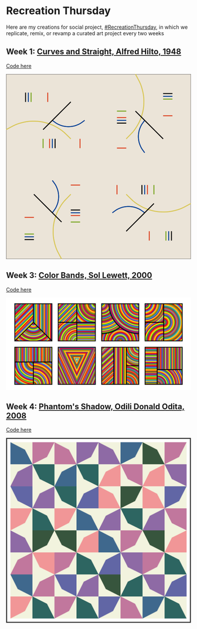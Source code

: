 # Recreation Thursday


Here are my creations for social project, [#RecreationThursday](https://github.com/sharlagelfand/RecreationThursday), in which we replicate, remix, or revamp a curated art project every two weeks



## Week 1: [Curves and Straight, Alfred Hilto, 1948](https://www.moma.org/collection/works/205953)
[Code here](https://github.com/jakelawlor/RecreationThursday/blob/master/Week%201/RecreationThursday_1.R)


<img src="https://github.com/jakelawlor/RecreationThursday/blob/master/Week%201/curves.gif"  width=550/>


## Week 3: [Color Bands, Sol Lewett, 2000](https://www.sollewittprints.org/artwork/lewitt-raisonne-2000-07/)
[Code here](https://github.com/jakelawlor/RecreationThursday/blob/master/Week3_Lewitt/week3.R)

<img src="https://github.com/jakelawlor/RecreationThursday/blob/master/Week3_Lewitt/plot.png"  width=750/>



## Week 4: [Phantom's Shadow, Odili Donald Odita, 2008](https://www.stevenson.info/exhibition/3088/work/3)
[Code here](https://github.com/jakelawlor/RecreationThursday/blob/master/week4_phantoms_shadow/week4.R)

<img src="https://github.com/jakelawlor/RecreationThursday/blob/master/week4_phantoms_shadow/plot.png"  width=600/>
